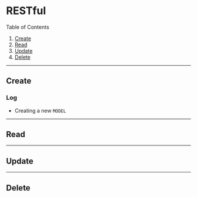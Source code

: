 # RESTful

Table of Contents

1. [Create](#create)
2. [Read](#read)
3. [Update](#update)
4. [Delete](#delete)

---

## Create

### Log

* Creating a new `MODEL`

---

## Read

---

## Update

---

## Delete
